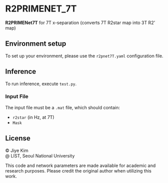 # R2PRIMENET_7T

**R2PRIMENet7T** for 7T x-separation (converts 7T R2star map into 3T R2' map)

## Environment setup

To set up your environment, please use the `r2pnet7T.yaml` configuration file.

## Inference

To run inference, execute `test.py`. 

### Input File

The input file must be a `.mat` file, which should contain:
- `r2star` (in Hz, at 7T)
- `Mask`

## License

© Jiye Kim  
@ LIST, Seoul National University

This code and network parameters are made available for academic and research purposes. Please credit the original author when utilizing this work.
